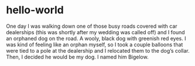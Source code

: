 # hello-world
One day I was walking down one of those busy roads covered with car dealerships (this
was shortly after my wedding was called off) and I found an orphaned dog on the road.
A wooly, black dog with greenish red eyes. I was kind of feeling like an orphan myself,
so I took a couple balloons that were tied to a pole at the dealership and I relocated
them to the dog’s collar. Then, I decided he would be my dog. I named him Bigelow.
